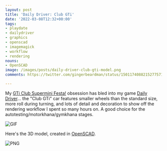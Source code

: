 ```yaml
---
layout: post
title: 'Daily Driver: Club GTi'
date: '2022-03-08T12:32+00:00'
tags:
- playdate
- dailydriver
- graphics
- openscad
- imagemagick
- workflow
- rendering
nouns:
- OpenSCAD
image: /images/posts/daily-driver-club-gti-model.png
comments: https://twitter.com/gingerbeardman/status/1501174088215277571

---
```


My [GTi Club Supermini Festa!](/2023/06/07/gti-cub-supermini-festa/) obsession has bled into my game [Daily Driver](/tag/dailydriver/)... the "Club GTi" car features smaller wheels than the standard size, more roll during turning, and lots of detail and decoration to show off the rendering workflow I spent so many hours on. A good choice for the autotesting/motorkhana/gymkhana stages.

![GIF](https://cdn.gingerbeardman.com/images/posts/daily-driver-club-gti.gif#playdate)

Here's the 3D model, created in [OpenSCAD](https://openscad.org).

![PNG](https://cdn.gingerbeardman.com/images/posts/daily-driver-club-gti-model.png)
